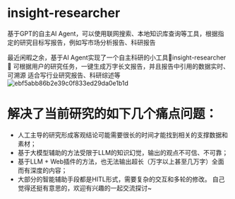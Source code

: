 # insight-researcher
基于GPT的自主AI Agent，可以使用联网搜索、本地知识库查询等工具，根据指定的研究目标写报告，例如写市场分析报告、科研报告


最近闲暇之余，基于AI Agent实现了一个自主科研的小工具🌿insight-researcher🌿
可根据用户的研究任务，一键生成万字长文报告，并且报告中引用的数据实时、可溯源
适合写行业研究报告、科研综述等
![ebf5abb86b2e39c0f833ed29da0e1b1d](https://github.com/hustzhangwenfeng/insight-researcher/assets/18573957/1ca02ab5-5d3a-43fe-8822-a9a3507fd49e)


# 解决了当前研究的如下几个痛点问题：
- 人工主导的研究形成客观结论可能需要很长的时间才能找到相关的支撑数据和素材；
- 基于大模型辅助的方法受限于LLM的知识幻觉，输出的观点不可信、不可靠；
- 基于LLM + Web插件的方法，也无法输出超长（万字以上甚至几万字）全面而有深度的内容；
- 大部分的智能辅助手段都是HITL形式，需要复杂的交互和多轮的修改。
​
自己​觉得还挺有意思的，欢迎有兴趣的一起交流探讨~
